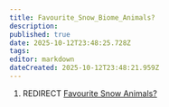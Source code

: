 ```yaml
---
title: Favourite_Snow_Biome_Animals?
description: 
published: true
date: 2025-10-12T23:48:25.728Z
tags: 
editor: markdown
dateCreated: 2025-10-12T23:48:21.959Z
---
```


1.  REDIRECT [Favourite Snow
    Animals?](Favourite_Snow_Animals? "wikilink")